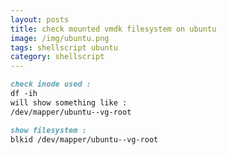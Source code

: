 ```yaml
---
layout: posts
title: check mounted vmdk filesystem on ubuntu
image: /img/ubuntu.png
tags: shellscript ubuntu
category: shellscript
---
```


```markdown
check inode used :
df -ih
will show something like :
/dev/mapper/ubuntu--vg-root
```

```markdown
show filesystem :
blkid /dev/mapper/ubuntu--vg-root
```
